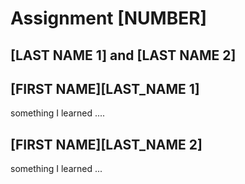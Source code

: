 # Assignment \[NUMBER\]

## \[LAST NAME 1\] and \[LAST NAME 2\]

## \[FIRST NAME]\[LAST_NAME 1\]

something I learned ....

## \[FIRST NAME]\[LAST_NAME 2\]

something I learned ...
